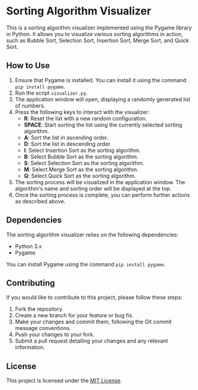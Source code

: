 # Sorting Algorithm Visualizer

This is a sorting algorithm visualizer implemented using the Pygame library in Python. It allows you to visualize various sorting algorithms in action, such as Bubble Sort, Selection Sort, Insertion Sort, Merge Sort, and Quick Sort.

## How to Use

1. Ensure that Pygame is installed. You can install it using the command `pip install pygame`.
2. Run the script `visualizer.py`.
3. The application window will open, displaying a randomly generated list of numbers.
4. Press the following keys to interact with the visualizer:
   - **R**: Reset the list with a new random configuration.
   - **SPACE**: Start sorting the list using the currently selected sorting algorithm.
   - **A**: Sort the list in ascending order.
   - **D**: Sort the list in descending order.
   - **I**: Select Insertion Sort as the sorting algorithm.
   - **B**: Select Bubble Sort as the sorting algorithm.
   - **S**: Select Selection Sort as the sorting algorithm.
   - **M**: Select Merge Sort as the sorting algorithm.
   - **Q**: Select Quick Sort as the sorting algorithm.
5. The sorting process will be visualized in the application window. The algorithm's name and sorting order will be displayed at the top.
6. Once the sorting process is complete, you can perform further actions as described above.

## Dependencies

The sorting algorithm visualizer relies on the following dependencies:

- Python 3.x
- Pygame

You can install Pygame using the command `pip install pygame`.

## Contributing

If you would like to contribute to this project, please follow these steps:

1. Fork the repository.
2. Create a new branch for your feature or bug fix.
3. Make your changes and commit them, following the Git commit message conventions.
4. Push your changes to your fork.
5. Submit a pull request detailing your changes and any relevant information.

## License

This project is licensed under the [MIT License](LICENSE).
